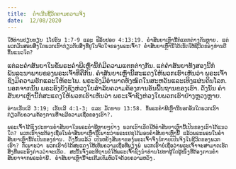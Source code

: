 ```yaml
---
title:  ດຳເນີນຊີິວິດຕາມຄວາມຈິງ
date:  12/08/2020
---
```


`ໃຫ້ທ່ານປຽບທຽບ 1ໂຢຮັນ 1:7-9 ແລະ ຟີລິບປອຍ 4:13:19. ຄຳສັນຍາເຫຼົ່ານີ້ກໍແຕກຕ່າງກັນຫຼາຍ. ແຕ່ພວກມັນສອນສິ່ງໃດພວກເຮົາກ່ຽວກັບສິ່ງທີ່ຢູ່ໃນຈິດໃຈຂອງພຣະເຈົ້າ? ຄຳສັນຍາເຫຼົ່ານີ້ໄດ້ເຮັດໃຫ້ຊີວິດຂອງທ່ານດີຂຶ້ນແນວໃດ?`

ແຕ່ລະຄຳສັນຍາໃນຂໍ້ພຣະຄຳພີເຫຼົ່ານີ້ກໍມີຄວາມແຕກຕ່າງກັນ. ແຕ່ຄຳສັນຍາທັງສອງນີ້ກໍພັນລະນາພາບຂອງພຣະເຈົ້າທີ່ຄືກັນ. ຄຳສັນຍາເຫຼົ່ານີ້ສະແດງໃຫ້ພວກເຮົາເຫັນວ່າ ພຣະເຈົ້າຊົງມີຄວາມຮັກແລະໃຫ້ອະໄພ. ພຣະອົງມີອຳນາດທັງໝົດໃນສະຫວັນແລະເທິງແຜ່ນດິນໂລກ. ນອກຈາກນັ້ນ ພຣະອົງຍັງຊົງຫ່ວງໃຍສຳລັບຄວາມຕ້ອງການອັນພື້ນຖານຂອງເຮົາ. ດັ່ງນັ້ນ ຄຳສັນຍາເຫຼົ່ານີ້ກໍສະແດງໃຫ້ພວກເຮົາເຫັນວ່າ ພຣະເຈົ້າຊົງຫ່ວງໃຍພວກເຮົາຢ່າງຫຼວງຫຼາຍ.

`ອ່ານເຮັບເລີ 3:19; ເຮັບເລີ 4:1-3; ແລະ ມັດທາຍ 13:58. ຂໍ້ພຣະຄຳພີເຫຼົ່ານີ້ບອກອັນໃດພວກເຮົາກ່ຽວກັບຄວາມຕ້ອງການທີ່ຈະມີຄວາມເຊື່ອຂອງເຮົາ?.`

`ພຣະເຈົ້າໄດ້ຊົງປະທານຄຳສັນຍາໃນພຣະຄຳພີຫຼາຍໆຢ່າງ ພວກເຮົາເຮັດໃຫ້ຄຳສັນຍາເຫຼົ່ານີ້ເປັນຂອງເຮົາໄດ້ແນວໃດ? ພວກເຮົາຈະຕ້ອງເຊື່ອໃນຄຳສັນຍາເຫຼົ່ານີ້ເພາະວ່າພຣະເຢຊູໄດ້ມອບຄຳສັນຍາເຫຼົ່ານີ້ ແລ້ວພຣະພອນໃນຄຳສັນຍາເຫຼົ່ານີ້ກໍເປັນຂອງທ່ານ. ດັ່ງນັ້ນແລ້ວ ເປັນຫຍັງສັນຍາຂອງພຣະເຈົ້າຈຶ່ງບໍ່ກາຍເປັນຈິງໃນຊີວິດຂອງພວກເຮົາ? ກໍເພາະວ່າ ພວກເຮົາບໍ່ໄດ້ສະແດງໃຫ້ເຫັນຄວາມເຊື່ອທີ່ພຽງພໍ ພວກເຮົາບໍ່ເຊື່ອວ່າພຣະເຈົ້າຈະສາມາດເຮັດສິ່ງທີ່ພຣະອົງກ່າວວ່າຈະເຮັດ. ສະນັ້ນຈົ່ງອະທິຖານຂໍໃຫ້ພຣະເຈົ້າຊົງນຳທ່ານໄປຫາຜູ້ໃດຜູ້ໜຶ່ງທີ່ຕ້ອງການຄຳສັນຍາຈາກພຣະຄຳພີ. ຄຳສັນຍາເຫຼົ່ານີ້ຈະເຕີມເຕັມຫົວໃຈດ້ວຍຄວາມຫວັງ.`